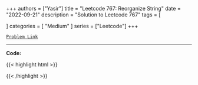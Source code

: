 
+++
authors = ["Yasir"]
title = "Leetcode 767: Reorganize String"
date = "2022-09-21"
description = "Solution to Leetcode 767"
tags = [
    
]
categories = [
    "Medium"
]
series = ["Leetcode"]
+++



[`Problem Link`](https://leetcode.com/problems/reorganize-string/description/)

---

**Code:**

{{< highlight html >}}

{{< /highlight >}}

